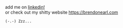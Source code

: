 add me on [linkedin!](https://linkedin.com/in/brendon-earl)\
or check out my shitty website https://brendonearl.com

~~~
(-.-) Zzz...
~~~
